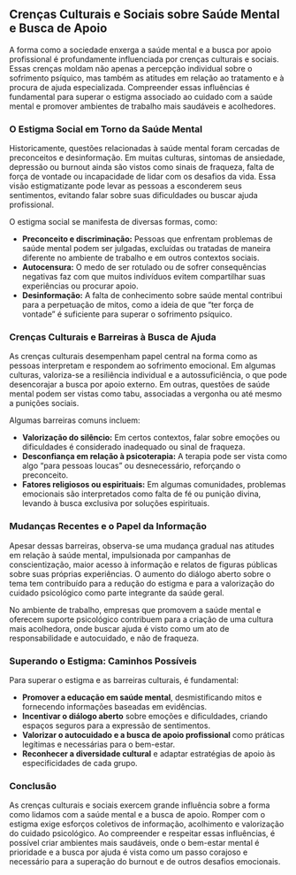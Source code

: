 
## Crenças Culturais e Sociais sobre Saúde Mental e Busca de Apoio

A forma como a sociedade enxerga a saúde mental e a busca por apoio profissional é profundamente influenciada por crenças culturais e sociais. Essas crenças moldam não apenas a percepção individual sobre o sofrimento psíquico, mas também as atitudes em relação ao tratamento e à procura de ajuda especializada. Compreender essas influências é fundamental para superar o estigma associado ao cuidado com a saúde mental e promover ambientes de trabalho mais saudáveis e acolhedores.

### O Estigma Social em Torno da Saúde Mental

Historicamente, questões relacionadas à saúde mental foram cercadas de preconceitos e desinformação. Em muitas culturas, sintomas de ansiedade, depressão ou burnout ainda são vistos como sinais de fraqueza, falta de força de vontade ou incapacidade de lidar com os desafios da vida. Essa visão estigmatizante pode levar as pessoas a esconderem seus sentimentos, evitando falar sobre suas dificuldades ou buscar ajuda profissional.

O estigma social se manifesta de diversas formas, como:

- **Preconceito e discriminação:** Pessoas que enfrentam problemas de saúde mental podem ser julgadas, excluídas ou tratadas de maneira diferente no ambiente de trabalho e em outros contextos sociais.
- **Autocensura:** O medo de ser rotulado ou de sofrer consequências negativas faz com que muitos indivíduos evitem compartilhar suas experiências ou procurar apoio.
- **Desinformação:** A falta de conhecimento sobre saúde mental contribui para a perpetuação de mitos, como a ideia de que “ter força de vontade” é suficiente para superar o sofrimento psíquico.

### Crenças Culturais e Barreiras à Busca de Ajuda

As crenças culturais desempenham papel central na forma como as pessoas interpretam e respondem ao sofrimento emocional. Em algumas culturas, valoriza-se a resiliência individual e a autossuficiência, o que pode desencorajar a busca por apoio externo. Em outras, questões de saúde mental podem ser vistas como tabu, associadas a vergonha ou até mesmo a punições sociais.

Algumas barreiras comuns incluem:

- **Valorização do silêncio:** Em certos contextos, falar sobre emoções ou dificuldades é considerado inadequado ou sinal de fraqueza.
- **Desconfiança em relação à psicoterapia:** A terapia pode ser vista como algo “para pessoas loucas” ou desnecessário, reforçando o preconceito.
- **Fatores religiosos ou espirituais:** Em algumas comunidades, problemas emocionais são interpretados como falta de fé ou punição divina, levando à busca exclusiva por soluções espirituais.

### Mudanças Recentes e o Papel da Informação

Apesar dessas barreiras, observa-se uma mudança gradual nas atitudes em relação à saúde mental, impulsionada por campanhas de conscientização, maior acesso à informação e relatos de figuras públicas sobre suas próprias experiências. O aumento do diálogo aberto sobre o tema tem contribuído para a redução do estigma e para a valorização do cuidado psicológico como parte integrante da saúde geral.

No ambiente de trabalho, empresas que promovem a saúde mental e oferecem suporte psicológico contribuem para a criação de uma cultura mais acolhedora, onde buscar ajuda é visto como um ato de responsabilidade e autocuidado, e não de fraqueza.

### Superando o Estigma: Caminhos Possíveis

Para superar o estigma e as barreiras culturais, é fundamental:

- **Promover a educação em saúde mental**, desmistificando mitos e fornecendo informações baseadas em evidências.
- **Incentivar o diálogo aberto** sobre emoções e dificuldades, criando espaços seguros para a expressão de sentimentos.
- **Valorizar o autocuidado e a busca de apoio profissional** como práticas legítimas e necessárias para o bem-estar.
- **Reconhecer a diversidade cultural** e adaptar estratégias de apoio às especificidades de cada grupo.

### Conclusão

As crenças culturais e sociais exercem grande influência sobre a forma como lidamos com a saúde mental e a busca de apoio. Romper com o estigma exige esforços coletivos de informação, acolhimento e valorização do cuidado psicológico. Ao compreender e respeitar essas influências, é possível criar ambientes mais saudáveis, onde o bem-estar mental é prioridade e a busca por ajuda é vista como um passo corajoso e necessário para a superação do burnout e de outros desafios emocionais.
```
